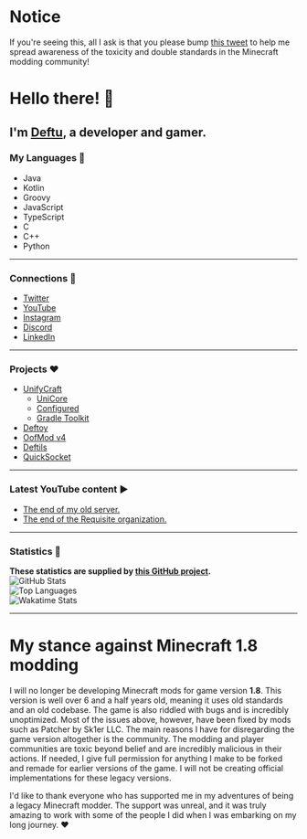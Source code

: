 # Notice
If you're seeing this, all I ask
is that you please bump
[this tweet](https://twitter.com/RealDeftu/status/1517890683922784256?s=20&t=rnM5j-8oy0bqIVNNgvCSgQ)
to help me spread awareness of
the toxicity and double standards
in the Minecraft modding community!

# Hello there! 👋

## I'm [Deftu][website], a developer and gamer.

### My Languages 💬
- Java
- Kotlin
- Groovy
- JavaScript
- TypeScript
- C
- C++
- Python

---

### Connections 🔗
- [Twitter][twitter]
- [YouTube][youtube]
- [Instagram][instagram]
- [Discord][discord]
- [LinkedIn][linkedin]

---

### Projects ❤️
- [UnifyCraft](https://github.com/UnifyCraft)
  - [UniCore](https://github.com/UnifyCraft/UniCore)
  - [Configured](https://github.com/UnifyCraft/Configured)
  - [Gradle Toolkit](https://github.com/UnifyCraft/Gradle-Toolkit)
- [Deftoy](https://github.com/Deftu/Deftoy)
- [OofMod v4](https://github.com/Deftu/OofMod)
- [Deftils](https://github.com/Deftu/Deftils)
- [QuickSocket](https://github.com/Deftu/QuickSocket)

---

### Latest YouTube content ▶
<!-- YOUTUBE:START -->
- [The end of my old server.](https://www.youtube.com/watch?v=r-Le0hKLcgQ)
- [The end of the Requisite organization.](https://www.youtube.com/watch?v=L4QzY9gtle4)
<!-- YOUTUBE:END -->

---

### Statistics 📜
**These statistics are supplied by [this GitHub project](https://github.com/anuraghazra/github-readme-stats).**\
![GitHub Stats](https://github-readme-stats.vercel.app/api?username=Deftu&show_icons=trye&line_height=27&theme=onedark&hide_border=true)\
![Top Languages](https://github-readme-stats.vercel.app/api/top-langs/?username=Deftu&card_width=400&langs_count=10&hide_border=true&theme=onedark)\
![Wakatime Stats](https://github-readme-stats.vercel.app/api/wakatime?username=Deftu&theme=onedark&hide_border=true)

[website]: https://deftu.xyz/
[twitter]: https://twitter.com/@RealDeftu
[youtube]: https://www.youtube.com/channel/UCJAR--rGr012udfBDBwHO-g
[instagram]: https://www.instagram.com/deftudev/
[discord]: https://discord.gg/dFb277Kexf
[linkedin]: https://www.linkedin.com/in/matthew-vaughan-047800226

---

# My stance against Minecraft 1.8 modding
I will no longer be developing Minecraft mods
for game version **1.8**. This version is well
over 6 and a half years old, meaning it uses old
standards and an old codebase. The game is also
riddled with bugs and is incredibly unoptimized.
Most of the issues above, however, have been fixed
by mods such as Patcher by Sk1er LLC. The main
reasons I have for disregarding the game version
altogether is the community. The modding and player
communities are toxic beyond belief and are incredibly
malicious in their actions. If needed, I give full
permission for anything I make to be forked and
remade for earlier versions of the game. I will not
be creating official implementations for these
legacy versions.

I'd like to thank everyone who has supported
me in my adventures of being a legacy
Minecraft modder. The support was unreal,
and it was truly amazing to work with some
of the people I did when I was embarking
on my long journey. ❤️
